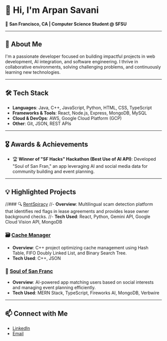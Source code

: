 # 👋 Hi, I'm Arpan Savani

🌁 **San Francisco, CA | Computer Science Student @ SFSU**

---

## 🚀 About Me

I'm a passionate developer focused on building impactful projects in web development, AI integration, and software engineering. I thrive in collaborative environments, solving challenging problems, and continuously learning new technologies.

---

## 🛠️ Tech Stack

- **Languages**: Java, C++, JavaScript, Python, HTML, CSS, TypeScript
- **Frameworks & Tools**: React, Node.js, Express, MongoDB, MySQL
- **Cloud & DevOps**: AWS, Google Cloud Platform (GCP)
- **Other**: Git, JSON, REST APIs

---

## 🎖️ Awards & Achievements

- 🏆 **Winner of "SF Hacks" Hackathon (Best Use of AI API)**: Developed "Soul of San Fran," an app leveraging AI and social media data for community building and event planning.

---

## 💡 Highlighted Projects

//### 🔍 [RentSpiracy](https://devpost.com/software/rentspiracy)
//- **Overview**: Multilingual scam detection platform that identifies red flags in lease agreements and provides lease owner background checks.
//- **Tech Used**: React, Python, Gemini API, Google Cloud Vision API, MongoDB

### 🗃️ [Cache Manager](https://github.com/Arpan2207/CacheManager)
- **Overview**: C++ project optimizing cache management using Hash Table, FIFO Doubly Linked List, and Binary Search Tree.
- **Tech Used**: C++, JSON

### 🌉 [Soul of San Franc](https://devpost.com/software/soul-of-san-franc)
- **Overview**: AI-powered app matching users based on social interests and managing event planning efficiently.
- **Tech Used**: MERN Stack, TypeScript, Fireworks AI, MongoDB, Verbwire

---

## 📫 Connect with Me

- [LinkedIn](https://www.linkedin.com/in/arpan-savani-0923b8292/)
- [Email](mailto:arpan22savani@outlook.com)

